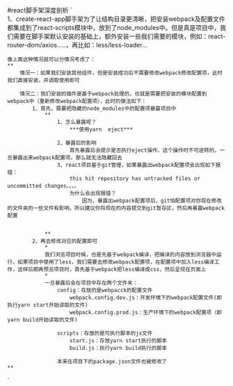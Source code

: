 #react脚手架深度剖析
`   
    1、create-react-app脚手架为了让结构目录更清晰，把安装webpack及配置文件都集成到了react-scripts模块中，放到了node_modules中。但是真是项目中，我们需要在脚手架默认安装的基础上，额外安装一些我们需要的模块，例如：react-router-dom/axios.....，再比如：less/less-loader...

    像上面这种情况就可以分情况考虑了：
    **
        情况一：如果我们安装其他组件，但是安装成功后不需要修改webpack修改配置项，此时我们直接安装，并调取使用即可

        情况二：我们安装的插件是基于webpack处理的，也就是需要把安装的模块配置到webpack中（重新修改webpack配置项），此时的做法如下：
            1、首先，需要把隐藏的node_modules中的配置项暴露项目中
                **
                    1、怎么暴露呢？
                        ***使用yarn  eject***
                    
                    2、暴露后的影响
                        首先暴露后会提示是否执行eject操作，这个操作时不可逆转的，一旦暴露出来webpack配置项，那么就无法隐藏回去
                    3、react项目基于git管理，如果暴露出webpack配置项会出现如下报错：
                        this hit repository has untracked files or uncommitted changes。。。。
                        为什么会出现报错？
                            因为，暴露出webpack配置项后，git怕配置项对你现在修改的文件夹的一些文件有影响。所以建议你将现在的内容提交到git暂存区，然后再暴露webpack配置
                    

                **
            2、再去修改对应的配置即可
                *
                我们浏览项目时候，也是先基于webpack编译，把编译的内容放到浏览器中运行，如果项目中使用了less，我们需要去修改webpack配置项，在配置项中加入less编译工作，这样后期再预览项目时，首先基于webpack把less编译成css，然后呈现在页面上
                *
                一旦暴露后会在项目中存在两个文件夹：
                    config：存放的是webpacck的配置文件
                        webpack.config.dev.js：开发环境下的webpack配置文件(即执行yarn start开始读取的文件)
                        webpack.config.prod.js：生产环境下的webpack配置项（即yarn build开始读取的文件)

                    scripts：存放的是可执行脚本的js文件
                        start.js：存放yarn start执行的脚本
                        build.js：执行yarn build执行的脚本
                    
                    本来在项目下的package.json文件也被修改了
    **
`
